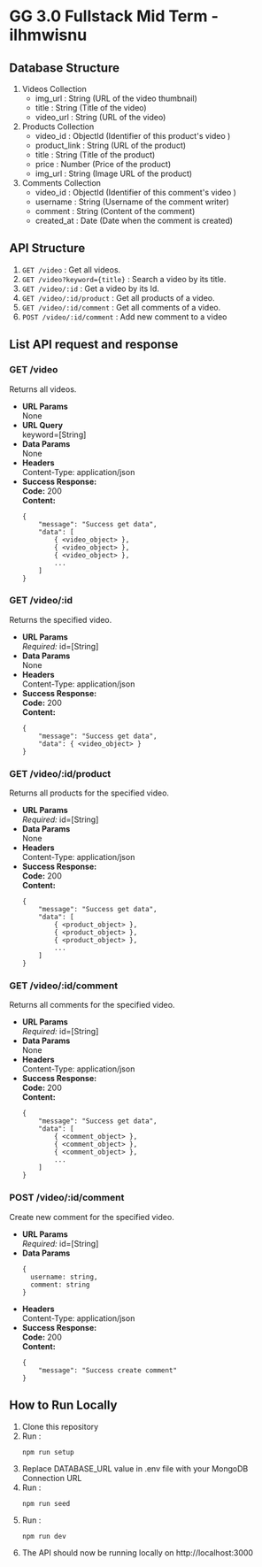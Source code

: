 # GG 3.0 Fullstack Mid Term - ilhmwisnu

## Database Structure
1. Videos Collection
    - img_url : String (URL of the video thumbnail)
    - title : String (Title of the video)
    - video_url : String (URL of the video)
2. Products Collection
    - video_id : ObjectId (Identifier of this product's video )
    - product_link : String (URL of the product)
    - title : String (Title of the product)
    - price : Number (Price of the product)
    - img_url : String (Image URL of the product)
3. Comments Collection
    - video_id : ObjectId (Identifier of this comment's video )
    - username : String (Username of the comment writer)
    - comment : String (Content of the comment)
    - created_at : Date (Date when the comment is created)

## API Structure
1. `GET /video` : Get all videos.
2. `GET /video?keyword={title}` : Search a video by its title.
3. `GET /video/:id` : Get a video by its Id.
4. `GET /video/:id/product` : Get all products of a video.
5. `GET /video/:id/comment` : Get all comments of a video.
6. `POST /video/:id/comment` : Add new comment to a video

## List API request and response

### **GET /video**  
  Returns all videos.
* **URL Params**  
  None
* **URL Query**  
  keyword=[String]
* **Data Params**  
  None
* **Headers**  
  Content-Type: application/json  
* **Success Response:**   
  **Code:** 200  
  **Content:**  
  ```
  {
      "message": "Success get data",
      "data": [
          { <video_object> },
          { <video_object> },
          { <video_object> },
          ...
      ]
  }
  ```


### **GET /video/:id**  
  Returns the specified video.
* **URL Params**  
  *Required:* id=[String] 
* **Data Params**  
  None
* **Headers**  
  Content-Type: application/json  
* **Success Response:**  
  **Code:** 200  
  **Content:** 
  ```
  {
      "message": "Success get data",
      "data": { <video_object> }
  }
  ``` 

### **GET /video/:id/product**  
  Returns all products for the specified video.
* **URL Params**  
  *Required:* id=[String] 
* **Data Params**  
  None
* **Headers**  
  Content-Type: application/json  
* **Success Response:**  
  **Code:** 200  
  **Content:** 
  ```
  {
      "message": "Success get data",
      "data": [
          { <product_object> },
          { <product_object> },
          { <product_object> },
          ...
      ]
  }
  ``` 

### **GET /video/:id/comment**  
  Returns all comments for the specified video.
* **URL Params**  
  *Required:* id=[String] 
* **Data Params**  
  None
* **Headers**  
  Content-Type: application/json  
* **Success Response:**  
  **Code:** 200  
  **Content:** 
  ```
  {
      "message": "Success get data",
      "data": [
          { <comment_object> },
          { <comment_object> },
          { <comment_object> },
          ...
      ]
  }
  ``` 

### **POST /video/:id/comment**  
  Create new comment for the specified video.
* **URL Params**  
  *Required:* id=[String] 
* **Data Params**  
  ```
  {
    username: string,
    comment: string
  }
  ```
* **Headers**  
  Content-Type: application/json  
* **Success Response:**  
  **Code:** 200  
  **Content:** 
  ```
  {
      "message": "Success create comment"
  }
  ``` 

## How to Run Locally
1. Clone this repository
2. Run :
    ```
    npm run setup
    ```
3. Replace DATABASE_URL value in .env file with your MongoDB Connection URL
4.  Run :
    ```
    npm run seed
    ```
4.  Run :
    ```
    npm run dev
    ```
5. The API should now be running locally on http://localhost:3000


